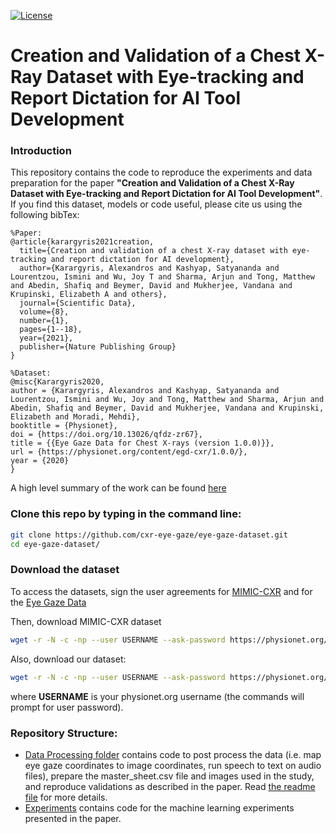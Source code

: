[![License](https://img.shields.io/badge/License-Apache%202.0-blue.svg)](https://opensource.org/licenses/Apache-2.0)

# Creation and Validation of a Chest X-Ray Dataset with Eye-tracking and Report Dictation for AI Tool Development

### Introduction
This repository contains the code to reproduce the experiments and data preparation for the paper **"Creation and Validation of a Chest X-Ray Dataset with Eye-tracking and Report Dictation for AI Tool Development"**.
If you find this dataset, models or code useful, please cite us using the following bibTex:
```
%Paper:
@article{karargyris2021creation,
  title={Creation and validation of a chest X-ray dataset with eye-tracking and report dictation for AI development},
  author={Karargyris, Alexandros and Kashyap, Satyananda and Lourentzou, Ismini and Wu, Joy T and Sharma, Arjun and Tong, Matthew and Abedin, Shafiq and Beymer, David and Mukherjee, Vandana and Krupinski, Elizabeth A and others},
  journal={Scientific Data},
  volume={8},
  number={1},
  pages={1--18},
  year={2021},
  publisher={Nature Publishing Group}
}

%Dataset:
@misc{Karargyris2020,
author = {Karargyris, Alexandros and Kashyap, Satyananda and Lourentzou, Ismini and Wu, Joy and Tong, Matthew and Sharma, Arjun and Abedin, Shafiq and Beymer, David and Mukherjee, Vandana and Krupinski, Elizabeth and Moradi, Mehdi},
booktitle = {Physionet},
doi = {https://doi.org/10.13026/qfdz-zr67},
title = {{Eye Gaze Data for Chest X-rays (version 1.0.0)}},
url = {https://physionet.org/content/egd-cxr/1.0.0/},
year = {2020}
}
```
A high level summary of the work can be found [here](https://researchdata.springernature.com/posts/creation-and-validation-of-a-chest-x-ray-dataset-with-eye-tracking-and-report-dictation-for-ai-development?channel_id=behind-the-paper) 

### Clone this repo by typing in the command line:
```bash 
git clone https://github.com/cxr-eye-gaze/eye-gaze-dataset.git
cd eye-gaze-dataset/
```

### Download the dataset
To access the datasets, sign the user agreements for [MIMIC-CXR](https://physionet.org/content/mimic-cxr/2.0.0/) and for the [Eye Gaze Data](https://physionet.org/content/egd-cxr/1.0.0/)

Then, download MIMIC-CXR dataset
```bash
wget -r -N -c -np --user USERNAME --ask-password https://physionet.org/files/mimic-cxr/2.0.0/
```
Also, download our dataset:
```bash
wget -r -N -c -np --user USERNAME --ask-password https://physionet.org/files/egd-cxr/1.0.0/
```
where **USERNAME** is your physionet.org username (the commands will prompt for user password). 


### Repository Structure:
- [Data Processing folder](./DataProcessing) contains code to post process the data (i.e. map eye gaze coordinates to image coordinates, run speech to text on audio files), prepare the master_sheet.csv file and images used in the study, and reproduce validations as described in the paper.
Read [the readme file](./DataProcessing/readme.md) for more details. 
- [Experiments](./Experiments) contains code for the machine learning experiments presented in the paper.
